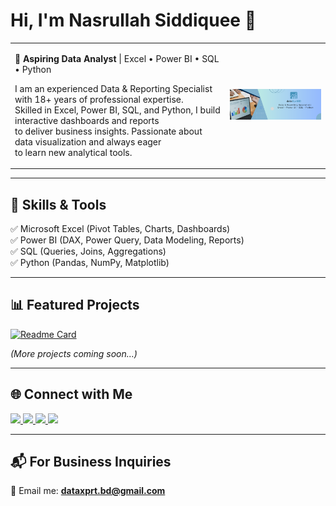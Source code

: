 # Hi, I'm Nasrullah Siddiquee 👋  

<table>
<tr>
<td>

🚀 **Aspiring Data Analyst** | Excel • Power BI • SQL • Python  

I am an experienced Data & Reporting Specialist with 18+ years of professional expertise.  
Skilled in Excel, Power BI, SQL, and Python, I build interactive dashboards and reports  
to deliver business insights. Passionate about data visualization and always eager  
to learn new analytical tools.  

</td>
<td>
<img src="https://raw.githubusercontent.com/dataxprtbd/dataxprtbd/main/banner.png" width="300"/>
</td>
</tr>
</table>


---

## 🔧 Skills & Tools
✅ Microsoft Excel (Pivot Tables, Charts, Dashboards)  
✅ Power BI (DAX, Power Query, Data Modeling, Reports)  
✅ SQL (Queries, Joins, Aggregations)  
✅ Python (Pandas, NumPy, Matplotlib)  

---

## 📊 Featured Projects
[![Readme Card](https://github-readme-stats.vercel.app/api/pin/?username=dataxprtbd&repo=Excel-Sales-Dashboard)](https://github.com/dataxprtbd/Excel-Sales-Dashboard)

*(More projects coming soon…)*  

---


## 🌐 Connect with Me  

<p align="left">
<a href="https://github.com/dataxprtbd" target="blank">
  <img src="https://img.icons8.com/color/48/000000/github.png"/>
</a>
<a href="https://www.linkedin.com/in/dataxprtbd/" target="blank">
  <img src="https://img.icons8.com/color/48/000000/linkedin.png"/>
</a>
<a href="https://twitter.com/dataxprtbd" target="blank">
  <img src="https://img.icons8.com/color/48/000000/twitter.png"/>
</a>
<a href="https://www.kaggle.com/dataxprtbd" target="blank">
  <img src="https://img.icons8.com/windows/48/000000/kaggle.png"/>
</a>
</p>



---

## 📬 For Business Inquiries
📩 Email me: **dataxprt.bd@gmail.com**  
